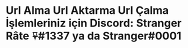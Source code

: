 # Url Alma Url Aktarma Url Çalma İşlemleriniz için Discord: **Stranger Râte ⍫#1337** ya da **Stranger#0001**

